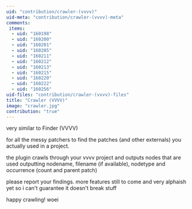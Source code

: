 ```yaml
---
uid: "contribution/crawler-(vvvv)"
uid-meta: "contribution/crawler-(vvvv)-meta"
comments: 
 items: 
  - uid: "160198"
  - uid: "160200"
  - uid: "160201"
  - uid: "160205"
  - uid: "160211"
  - uid: "160212"
  - uid: "160213"
  - uid: "160215"
  - uid: "160220"
  - uid: "160222"
  - uid: "160256"
uid-files: "contribution/crawler-(vvvv)-files"
title: "Crawler (VVVV)"
image: "crawler.jpg"
contribution: "true"
---
```


very similar to <span class="node"> Finder (VVVV)</span>

for all the messy patchers to find the patches (and other externals) you actually used in a project. 

the plugin crawls through your vvvv project and outputs nodes that are used outputting nodename, filename (if available), nodetype and occurrence (count and parent patch)

please report your findings.
more features still to come and very alphaish yet so i can't guarantee it doesn't break stuff

happy crawling!
woei
